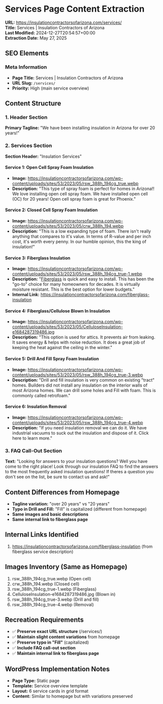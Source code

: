 # Services Page Content Extraction

**URL:** https://insulationcontractorsofarizona.com/services/  
**Title:** Services | Insulation Contractors of Arizona  
**Last Modified:** 2024-12-27T20:54:57+00:00  
**Extraction Date:** May 27, 2025

## SEO Elements

### Meta Information
- **Page Title:** Services | Insulation Contractors of Arizona
- **URL Slug:** `/services/`
- **Priority:** High (main service overview)

## Content Structure

### 1. Header Section
**Primary Tagline:** "We have been installing insulation in Arizona for over 20 years!"

### 2. Services Section
**Section Header:** "Insulation Services"

#### Service 1: Open Cell Spray Foam Insulation
- **Image:** https://insulationcontractorsofarizona.com/wp-content/uploads/sites/53/2023/05/rsw_388h_194cg_true.webp
- **Description:** "This type of spray foam is perfect for homes in Arizona!! We love installing open cell spray foam. We have installed open cell (OC) for 20 years! Open cell spray foam is great for Phoenix."

#### Service 2: Closed Cell Spray Foam Insulation
- **Image:** https://insulationcontractorsofarizona.com/wp-content/uploads/sites/53/2023/05/crw_388h_194.webp
- **Description:** "This is a low expanding type of foam. There isn't really anything that compares to it's value. In terms of R-value and per inch cost, it's worth every penny. In our humble opinion, this the king of insulation!"

#### Service 3: Fiberglass Insulation
- **Image:** https://insulationcontractorsofarizona.com/wp-content/uploads/sites/53/2023/05/rsw_388h_194cg_true-1.webp
- **Description:** "[Fiberglass](https://insulationcontractorsofarizona.com/fiberglass-insulation) is quick and easy to install. This has been the "go-to" choice for many homeowners for decades. It is virtually moisture resistant. This is the best option for lower budgets."
- **Internal Link:** https://insulationcontractorsofarizona.com/fiberglass-insulation

#### Service 4: Fiberglass/Cellulose Blown In Insulation
- **Image:** https://insulationcontractorsofarizona.com/wp-content/uploads/sites/53/2023/05/CelluloseInsulation-e1684287319486.jpg
- **Description:** "This option is used for attics. It prevents air from leaking. It saves energy & helps with noise reduction. It does a great job of keeping the heat against the ceiling in the winter."

#### Service 5: Drill And Fill Spray Foam Insulation
- **Image:** https://insulationcontractorsofarizona.com/wp-content/uploads/sites/53/2023/05/rsw_388h_194cg_true-3.webp
- **Description:** "Drill and fill insulation is very common on existing "tract" homes. Builders did not install any insulation on the interior walls of most Arizona homes. We can drill some holes and Fill with foam. This is commonly called retrofoam."

#### Service 6: Insulation Removal
- **Image:** https://insulationcontractorsofarizona.com/wp-content/uploads/sites/53/2023/05/rsw_388h_194cg_true-4.webp
- **Description:** "If you need insulation removal we can do it. We have industrial vacuums to suck out the insulation and dispose of it. Click here to learn more."

### 3. FAQ Call-Out Section
**Text:** "Looking for answers to your insulation questions? Well you have come to the right place! Look through our insulation FAQ to find the answers to the most frequently asked insulation questions! If theres a question you don't see on the list, be sure to contact us and ask!"

## Content Differences from Homepage
- **Tagline variation:** "over 20 years" vs "20 years"
- **Typo in Drill and Fill:** "Fill" is capitalized (different from homepage)
- **Same images and basic descriptions**
- **Same internal link to fiberglass page**

## Internal Links Identified
1. https://insulationcontractorsofarizona.com/fiberglass-insulation (from fiberglass service description)

## Images Inventory (Same as Homepage)
1. rsw_388h_194cg_true.webp (Open cell)
2. crw_388h_194.webp (Closed cell)
3. rsw_388h_194cg_true-1.webp (Fiberglass)
4. CelluloseInsulation-e1684287319486.jpg (Blown in)
5. rsw_388h_194cg_true-3.webp (Drill and fill)
6. rsw_388h_194cg_true-4.webp (Removal)

## Recreation Requirements
- ✅ **Preserve exact URL structure** (/services/)
- ✅ **Maintain slight content variations** from homepage
- ✅ **Preserve typo in "Fill"** (capitalized)
- ✅ **Include FAQ call-out section**
- ✅ **Maintain internal link to fiberglass page**

## WordPress Implementation Notes
- **Page Type:** Static page
- **Template:** Service overview template
- **Layout:** 6 service cards in grid format
- **Content:** Similar to homepage but with variations preserved